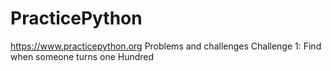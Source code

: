 # PracticePython
https://www.practicepython.org Problems and challenges
Challenge 1:  Find when someone turns one Hundred
